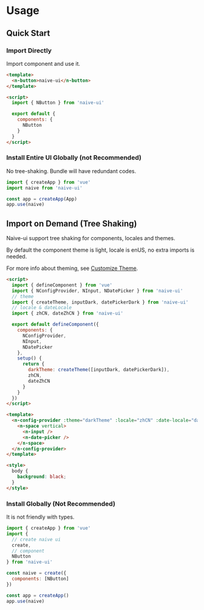 <!--anchor:on-->

# Usage

## Quick Start

### Import Directly

Import component and use it.

```html
<template>
  <n-button>naive-ui</n-button>
</template>

<script>
  import { NButton } from 'naive-ui'

  export default {
    components: {
      NButton
    }
  }
</script>
```

### Install Entire UI Globally (not Recommended)

No tree-shaking. Bundle will have redundant codes.

```js
import { createApp } from 'vue'
import naive from 'naive-ui'

const app = createApp(App)
app.use(naive)
```

## Import on Demand (Tree Shaking)

Naive-ui support tree shaking for components, locales and themes.

By default the component theme is light, locale is enUS, no extra imports is needed.

For more info about theming, see [Customize Theme](customize-theme).

```html
<script>
  import { defineComponent } from 'vue'
  import { NConfigProvider, NInput, NDatePicker } from 'naive-ui'
  // theme
  import { createTheme, inputDark, datePickerDark } from 'naive-ui'
  // locale & dateLocale
  import { zhCN, dateZhCN } from 'naive-ui'

  export default defineComponent({
    components: {
      NConfigProvider,
      NInput,
      NDatePicker
    },
    setup() {
      return {
        darkTheme: createTheme([inputDark, datePickerDark]),
        zhCN,
        dateZhCN
      }
    }
  })
</script>

<template>
  <n-config-provider :theme="darkTheme" :locale="zhCN" :date-locale="dateZhCN">
    <n-space vertical>
      <n-input />
      <n-date-picker />
    </n-space>
  </n-config-provider>
</template>

<style>
  body {
    background: black;
  }
</style>
```

### Install Globally (Not Recommended)

It is not friendly with types.

```js
import { createApp } from 'vue'
import {
  // create naive ui
  create,
  // component
  NButton
} from 'naive-ui'

const naive = create({
  components: [NButton]
})

const app = createApp()
app.use(naive)
```
